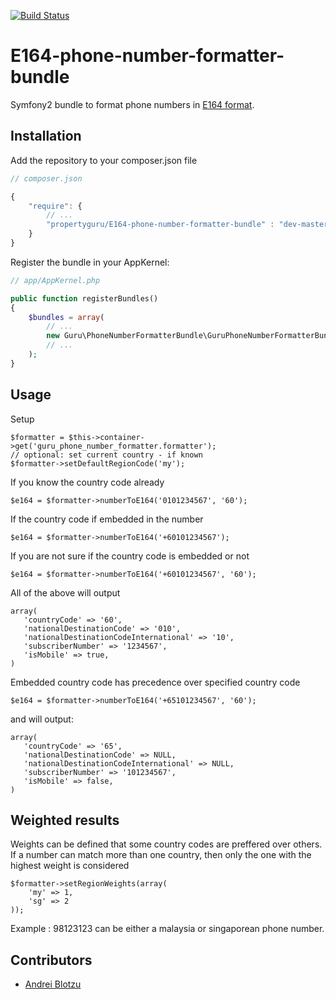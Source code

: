 [![Build Status](https://travis-ci.org/propertyguru/E164-phone-number-formatter-bundle.svg?branch=master)](https://travis-ci.org/propertyguru/E164-phone-number-formatter-bundle)

# E164-phone-number-formatter-bundle
Symfony2 bundle to format phone numbers in [E164 format](https://en.wikipedia.org/wiki/E.164).

## Installation

Add the repository to your composer.json file

``` js
// composer.json

{
    "require": {
        // ...
        "propertyguru/E164-phone-number-formatter-bundle" : "dev-master"
    }
}
```

Register the bundle in your AppKernel:

``` php
// app/AppKernel.php

public function registerBundles()
{
    $bundles = array(
        // ...
        new Guru\PhoneNumberFormatterBundle\GuruPhoneNumberFormatterBundle(),
        // ...
    );
}
```




## Usage

Setup
```
$formatter = $this->container->get('guru_phone_number_formatter.formatter');
// optional: set current country - if known
$formatter->setDefaultRegionCode('my');
```

If you know the country code already
```
$e164 = $formatter->numberToE164('0101234567', '60');
```

If the country code if embedded in the number
```
$e164 = $formatter->numberToE164('+60101234567');
```

If you are not sure if the country code is embedded or not
```
$e164 = $formatter->numberToE164('+60101234567', '60');
```

All of the above will output
```
array(
   'countryCode' => '60',
   'nationalDestinationCode' => '010',
   'nationalDestinationCodeInternational' => '10',
   'subscriberNumber' => '1234567',
   'isMobile' => true,
)
```

Embedded country code has precedence over specified country code
```
$e164 = $formatter->numberToE164('+65101234567', '60');
```

and will output:
```
array(
   'countryCode' => '65',
   'nationalDestinationCode' => NULL,
   'nationalDestinationCodeInternational' => NULL,
   'subscriberNumber' => '101234567',
   'isMobile' => false,
)
```

## Weighted results
Weights can be defined that some country codes are preffered over others.
If a number can match more than one country, then only the one with the highest weight is considered
```
$formatter->setRegionWeights(array(
    'my' => 1,
    'sg' => 2
));
```
Example : 98123123 can be either a malaysia or singaporean phone number.

## Contributors

* [Andrei Blotzu](https://github.com/blotzu)
